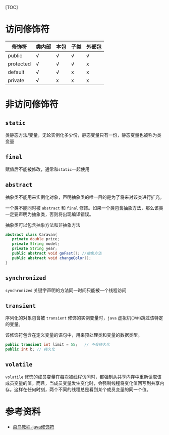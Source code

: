 [TOC]

# 访问修饰符

| 修饰符 | 类内部  | 本包 | 子类  | 外部包 |
| -- | -- | -- | -- | -- |
| public | √ | √ | √ | √ |
| protected | √ | √ | √ | x |
| default | √ | √ | x | x |
| private | √ | x | x | x |

# 非访问修饰符
## `static`
类静态方法/变量，无论实例化多少份，静态变量只有一份，静态变量也被称为类变量

## `final`
赋值后不能被修改，通常和`static`一起使用

## `abstract`
抽象类不能用来实例化对象，声明抽象类的唯一目的是为了将来对该类进行扩充。

一个类不能同时被 `abstract` 和 `final` 修饰。如果一个类包含抽象方法，那么该类一定要声明为抽象类，否则将出现编译错误。

抽象类可以包含抽象方法和非抽象方法
```java
abstract class Caravan{
   private double price;
   private String model;
   private String year;
   public abstract void goFast(); //抽象方法
   public abstract void changeColor();
}
```

## `synchronized`
`synchronized` 关键字声明的方法同一时间只能被一个线程访问

## `transient`
序列化的对象包含被 `transient` 修饰的实例变量时，`java` 虚拟机(`JVM`)跳过该特定的变量。

该修饰符包含在定义变量的语句中，用来预处理类和变量的数据类型。
```java
public transient int limit = 55;   // 不会持久化
public int b; // 持久化
```

## `volatile`
`volatile` 修饰的成员变量在每次被线程访问时，都强制从共享内存中重新读取该成员变量的值。而且，当成员变量发生变化时，会强制线程将变化值回写到共享内存。这样在任何时刻，两个不同的线程总是看到某个成员变量的同一个值。

# 参考资料
- [菜鸟教程-java修饰符](https://www.runoob.com/java/java-modifier-types.html#protected-desc)